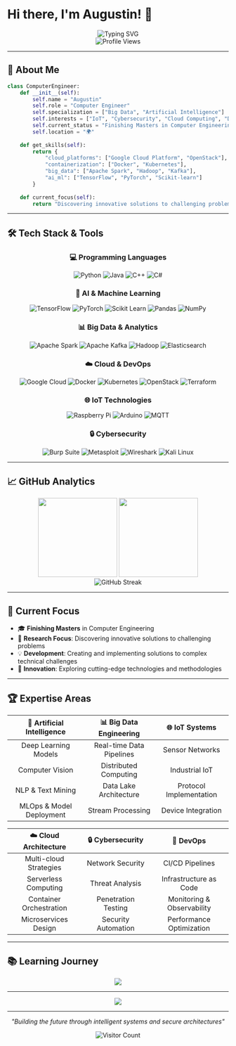 # Hi there, I'm Augustin! 👋

<div align="center">
  <img src="https://readme-typing-svg.herokuapp.com?font=Fira+Code&size=30&duration=3000&pause=1000&color=00D9FF&center=true&vCenter=true&width=600&lines=Computer+Engineer;Big+Data+%26+AI+Specialist;IoT+%26+CyberSec+Enthusiast" alt="Typing SVG" />
</div>

<div align="center">
  <img src="https://komarev.com/ghpvc/?username=augustinbesu&color=00d9ff&style=flat-square&label=Profile+Views" alt="Profile Views" />
</div>

---

## 🚀 About Me

```python
class ComputerEngineer:
    def __init__(self):
        self.name = "Augustin"
        self.role = "Computer Engineer"
        self.specialization = ["Big Data", "Artificial Intelligence"]
        self.interests = ["IoT", "Cybersecurity", "Cloud Computing", "DevOps"]
        self.current_status = "Finishing Masters in Computer Engineering"
        self.location = "🌍"
        
    def get_skills(self):
        return {
            "cloud_platforms": ["Google Cloud Platform", "OpenStack"],
            "containerization": ["Docker", "Kubernetes"],
            "big_data": ["Apache Spark", "Hadoop", "Kafka"],
            "ai_ml": ["TensorFlow", "PyTorch", "Scikit-learn"]
        }
    
    def current_focus(self):
        return "Discovering innovative solutions to challenging problems"
```

---

## 🛠️ Tech Stack & Tools

<div align="center">

### 💻 Programming Languages
![Python](https://img.shields.io/badge/Python-3776AB?style=for-the-badge&logo=python&logoColor=white)
![Java](https://img.shields.io/badge/Java-ED8B00?style=for-the-badge&logo=java&logoColor=white)
![C++](https://img.shields.io/badge/C++-00599C?style=for-the-badge&logo=c%2B%2B&logoColor=white)
![C#](https://img.shields.io/badge/C%23-239120?style=for-the-badge&logo=c-sharp&logoColor=white)

### 🤖 AI & Machine Learning
![TensorFlow](https://img.shields.io/badge/TensorFlow-FF6F00?style=for-the-badge&logo=tensorflow&logoColor=white)
![PyTorch](https://img.shields.io/badge/PyTorch-EE4C2C?style=for-the-badge&logo=pytorch&logoColor=white)
![Scikit Learn](https://img.shields.io/badge/scikit_learn-F7931E?style=for-the-badge&logo=scikit-learn&logoColor=white)
![Pandas](https://img.shields.io/badge/Pandas-2C2D72?style=for-the-badge&logo=pandas&logoColor=white)
![NumPy](https://img.shields.io/badge/Numpy-777BB4?style=for-the-badge&logo=numpy&logoColor=white)

### 📊 Big Data & Analytics
![Apache Spark](https://img.shields.io/badge/Apache_Spark-FFFFFF?style=for-the-badge&logo=apachespark&logoColor=#E35A16)
![Apache Kafka](https://img.shields.io/badge/Apache_Kafka-000?style=for-the-badge&logo=apachekafka)
![Hadoop](https://img.shields.io/badge/Apache_Hadoop-66CCFF?style=for-the-badge&logo=apachehadoop&logoColor=black)
![Elasticsearch](https://img.shields.io/badge/Elasticsearch-005571?style=for-the-badge&logo=elasticsearch)

### ☁️ Cloud & DevOps
![Google Cloud](https://img.shields.io/badge/Google_Cloud-4285F4?style=for-the-badge&logo=google-cloud&logoColor=white)
![Docker](https://img.shields.io/badge/Docker-2CA5E0?style=for-the-badge&logo=docker&logoColor=white)
![Kubernetes](https://img.shields.io/badge/kubernetes-326ce5.svg?&style=for-the-badge&logo=kubernetes&logoColor=white)
![OpenStack](https://img.shields.io/badge/OpenStack-%23f01742.svg?style=for-the-badge&logo=openstack&logoColor=white)
![Terraform](https://img.shields.io/badge/Terraform-7B42BC?style=for-the-badge&logo=terraform&logoColor=white)

### 🌐 IoT Technologies
![Raspberry Pi](https://img.shields.io/badge/Raspberry%20Pi-A22846?style=for-the-badge&logo=Raspberry%20Pi&logoColor=white)
![Arduino](https://img.shields.io/badge/Arduino-00979D?style=for-the-badge&logo=Arduino&logoColor=white)
![MQTT](https://img.shields.io/badge/MQTT-660066?style=for-the-badge&logo=mqtt&logoColor=white)

### 🔒 Cybersecurity
![Burp Suite](https://img.shields.io/badge/Burp_Suite-FF6633?style=for-the-badge&logo=burpsuite&logoColor=white)
![Metasploit](https://img.shields.io/badge/Metasploit-2596CD?style=for-the-badge&logo=metasploit&logoColor=white)
![Wireshark](https://img.shields.io/badge/Wireshark-1679A7?style=for-the-badge&logo=Wireshark&logoColor=white)
![Kali Linux](https://img.shields.io/badge/Kali_Linux-557C94?style=for-the-badge&logo=kali-linux&logoColor=white)

</div>

---

## 📈 GitHub Analytics

<div align="center">
  <img height="180em" src="https://github-readme-stats.vercel.app/api?username=augustinbesu&show_icons=true&theme=tokyonight&include_all_commits=true&count_private=true"/>
  <img height="180em" src="https://github-readme-stats.vercel.app/api/top-langs/?username=augustinbesu&layout=compact&langs_count=8&theme=tokyonight"/>
</div>

<div align="center">
  <img src="https://github-readme-streak-stats.herokuapp.com/?user=augustinbesu&theme=tokyonight" alt="GitHub Streak" />
</div>

---

## 🎯 Current Focus

- 🎓 **Finishing Masters** in Computer Engineering
- 🔬 **Research Focus**: Discovering innovative solutions to challenging problems
- 💡 **Development**: Creating and implementing solutions to complex technical challenges
- 🚀 **Innovation**: Exploring cutting-edge technologies and methodologies

---

## 🏆 Expertise Areas

<div align="center">

| 🤖 **Artificial Intelligence** | 📊 **Big Data Engineering** | 🌐 **IoT Systems** |
|:---:|:---:|:---:|
| Deep Learning Models | Real-time Data Pipelines | Sensor Networks |
| Computer Vision | Distributed Computing | Industrial IoT |
| NLP & Text Mining | Data Lake Architecture | Protocol Implementation |
| MLOps & Model Deployment | Stream Processing | Device Integration |

| ☁️ **Cloud Architecture** | 🔒 **Cybersecurity** | 🚀 **DevOps** |
|:---:|:---:|:---:|
| Multi-cloud Strategies | Network Security | CI/CD Pipelines |
| Serverless Computing | Threat Analysis | Infrastructure as Code |
| Container Orchestration | Penetration Testing | Monitoring & Observability |
| Microservices Design | Security Automation | Performance Optimization |

</div>

---

## 📚 Learning Journey

<div align="center">
  <img src="https://github-readme-activity-graph.vercel.app/graph?username=augustinbesu&theme=tokyo-night&hide_border=true" />
</div>

---

<div align="center">
  <img src="https://capsule-render.vercel.app/api?type=waving&color=00d9ff&height=100&section=footer" />
</div>

---

<div align="center">
  <i>"Building the future through intelligent systems and secure architectures"</i>
  
  ![Visitor Count](https://profile-counter.glitch.me/augustinbesu/count.svg)
</div>
